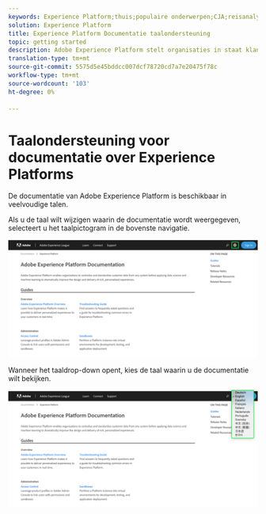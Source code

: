 ```yaml
---
keywords: Experience Platform;thuis;populaire onderwerpen;CJA;reisanalyse;de analyse van de klantenreis;campagneorchestratie;orchestratie;klantenreis;reis;reis orchestratie;vermogen;regio
solution: Experience Platform
title: Experience Platform Documentatie taalondersteuning
topic: getting started
description: Adobe Experience Platform stelt organisaties in staat klantgegevens te centraliseren en te standaardiseren voordat ze dataletterdheid en computerleren toepassen, zodat ze het ontwerp en de levering van rijke, persoonlijke ervaringen aanzienlijk kunnen verbeteren.
translation-type: tm+mt
source-git-commit: 5575d5e45bddcc007dcf78720cd7a7e20475f78c
workflow-type: tm+mt
source-wordcount: '103'
ht-degree: 0%

---
```



# Taalondersteuning voor documentatie over Experience Platforms

De documentatie van Adobe Experience Platform is beschikbaar in veelvoudige talen.

Als u de taal wilt wijzigen waarin de documentatie wordt weergegeven, selecteert u het taalpictogram in de bovenste navigatie.

![](../images/overview/documentation-language.png)

Wanneer het taaldrop-down opent, kies de taal waarin u de documentatie wilt bekijken.

![](../images/overview/documentation-language-select.png)